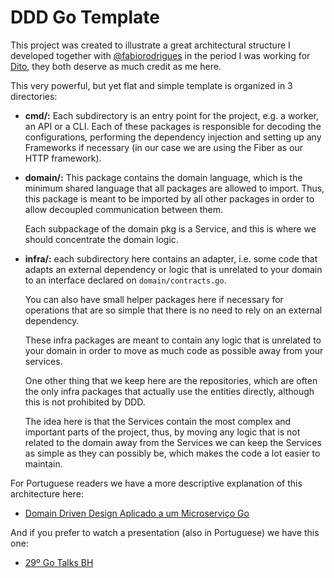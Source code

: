 # DDD Go Template

This project was created to illustrate a great architectural structure
I developed together with [@fabiorodrigues](https://github.com/fabiorodrigues) in the period I was working
for [Dito](https://dito.com.br), they both deserve as much credit as me here.

This very powerful, but yet flat and simple template is organized in 3 directories:

- **cmd/:** Each subdirectory is an entry point for the project,
  e.g. a worker, an API or a CLI. Each of these packages
  is responsible for decoding the configurations, performing the
  dependency injection and setting up any Frameworks if necessary
  (in our case we are using the Fiber as our HTTP framework).

- **domain/:** This package contains the domain language, which is the minimum
  shared language that all packages are allowed to import. Thus, this package is
  meant to be imported by all other packages in order to allow decoupled
  communication between them.

  Each subpackage of the domain pkg is a Service, and this is where we
  should concentrate the domain logic.

- **infra/:** each subdirectory here contains an adapter, i.e. some code
  that adapts an external dependency or logic that is unrelated to your domain
  to an interface declared on `domain/contracts.go`.
  
  You can also have small helper packages here if necessary for operations that
  are so simple that there is no need to rely on an external dependency.
  
  These infra packages are meant to contain any logic that is unrelated
  to your domain in order to move as much code as possible away from your services.

  One other thing that we keep here are the repositories, which are often the only
  infra packages that actually use the entities directly, although this is not prohibited
  by DDD.

  The idea here is that the Services contain the most complex and important parts of the project,
  thus, by moving any logic that is not related to the domain away from the Services we can
  keep the Services as simple as they can possibly be, which makes the code a lot easier to maintain.

For Portuguese readers we have a more descriptive explanation of this architecture here:

- [Domain Driven Design Aplicado a um Microserviço Go](https://eng.dito.com.br/domain-driven-design-ddd-aplicado-a-um-microservico-go)

And if you prefer to watch a presentation (also in Portuguese) we have this one:

- [29º Go Talks BH](https://youtu.be/ODft0k1LeHU)
